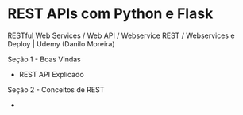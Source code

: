 # REST APIs com Python e Flask
RESTful Web Services / Web API / Webservice REST / Webservices e Deploy | Udemy (Danilo Moreira)

Seção 1 - Boas Vindas

* REST API Explicado

Seção 2 - Conceitos de REST

* 
